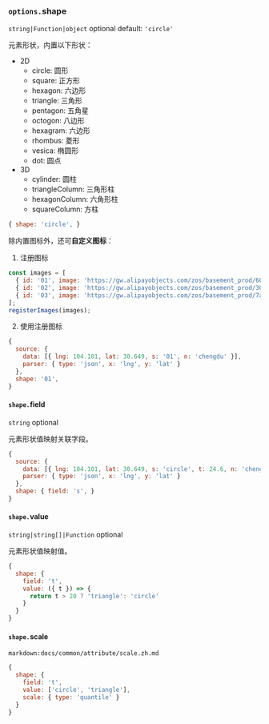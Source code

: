 ### `options.`shape

`string|Function|object` optional default: `'circle'`

元素形状，内置以下形状：

- 2D
  - circle: 圆形
  - square: 正方形
  - hexagon: 六边形
  - triangle: 三角形
  - pentagon: 五角星
  - octogon: 八边形
  - hexagram: 六边形
  - rhombus: 菱形
  - vesica: 椭圆形
  - dot: 圆点
- 3D
  - cylinder: 圆柱
  - triangleColumn: 三角形柱
  - hexagonColumn: 六角形柱
  - squareColumn: 方柱

```js
{ shape: 'circle', }
```

除内置图标外，还可**自定义图标**：

1. 注册图标

```js
const images = [
  { id: '01', image: 'https://gw.alipayobjects.com/zos/basement_prod/604b5e7f-309e-40db-b95b-4fac746c5153.svg' },
  { id: '02', image: 'https://gw.alipayobjects.com/zos/basement_prod/30580bc9-506f-4438-8c1a-744e082054ec.svg' },
  { id: '03', image: 'https://gw.alipayobjects.com/zos/basement_prod/7aa1f460-9f9f-499f-afdf-13424aa26bbf.svg' },
];
registerImages(images);
```

2. 使用注册图标

```js
{
  source: {
    data: [{ lng: 104.101, lat: 30.649, s: '01', n: 'chengdu' }],
    parser: { type: 'json', x: 'lng', y: 'lat' }
  },
  shape: '01',
}
```

#### `shape.`field

`string` optional

元素形状值映射关联字段。

```js
{
  source: {
    data: [{ lng: 104.101, lat: 30.649, s: 'circle', t: 24.6, n: 'chengdu' }],
    parser: { type: 'json', x: 'lng', y: 'lat' }
  },
  shape: { field: 's', }
}
```

#### `shape.`value

`string|string[]|Function` optional

元素形状值映射值。

```js
{
  shape: {
    field: 't',
    value: ({ t }) => {
      return t > 20 ? 'triangle': 'circle'
    }
  }
}
```

#### `shape.`scale

`markdown:docs/common/attribute/scale.zh.md`

```js
{
  shape: {
    field: 't',
    value: ['circle', 'triangle'],
    scale: { type: 'quantile' }
  }
}
```
